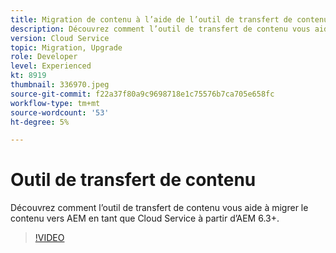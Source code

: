 ```yaml
---
title: Migration de contenu à l’aide de l’outil de transfert de contenu - Passage à A... (Les titres ne doivent pas dépasser 60 caractères)
description: Découvrez comment l’outil de transfert de contenu vous aide à migrer le contenu vers AEM as a Cloud Service à partir d’AEM 6.
version: Cloud Service
topic: Migration, Upgrade
role: Developer
level: Experienced
kt: 8919
thumbnail: 336970.jpeg
source-git-commit: f22a37f80a9c9698718e1c75576b7ca705e658fc
workflow-type: tm+mt
source-wordcount: '53'
ht-degree: 5%

---
```



# Outil de transfert de contenu

Découvrez comment l’outil de transfert de contenu vous aide à migrer le contenu vers AEM en tant que Cloud Service à partir d’AEM 6.3+.

>[!VIDEO](https://video.tv.adobe.com/v/336970/?quality=12&learn=on)
